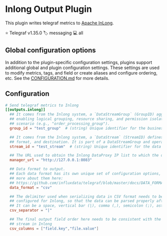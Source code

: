 # Inlong Output Plugin

This plugin writes telegraf metrics to
[Apache InLong](https://inlong.apache.org/docs/next/introduction).

⭐ Telegraf v1.35.0
🏷️ messaging
💻 all

## Global configuration options <!-- @/docs/includes/plugin_config.md -->

In addition to the plugin-specific configuration settings, plugins support
additional global and plugin configuration settings. These settings are used to
modify metrics, tags, and field or create aliases and configure ordering, etc.
See the [CONFIGURATION.md][CONFIGURATION.md] for more details.

[CONFIGURATION.md]: ../../../docs/CONFIGURATION.md#plugins

## Configuration

```toml @sample.conf
# Send telegraf metrics to Inlong
[[outputs.inlong]]
  ## It comes from the Inlong system, a `DataStreamGroup` (GroupID) aggregates multiple data streams into a business unit, 
  ## enabling logical grouping, resource sharing, and permission isolation. Each group represents a cohesive business 
  ## scenario (e.g., "order_processing_group").
  group_id = "test_group"  # (string) Unique identifier for the business unit

  ## It comes from the Inlong system, a `DataStream` (StreamID) defines a specific data pipeline with a unique source, 
  ## format, and destination. It is part of a DataStreamGroup and operates within its business context.
  stream_id = "test_stream"  # (string) Unique identifier for the data stream within its group

  ## The URL used to obtain the Inlong DataProxy IP list to which the data will be sent
  manager_url = "http://127.0.0.1:8083"

  ## Data format to output.
  ## Each data format has its own unique set of configuration options, read
  ## more about them here:
  ## https://github.com/influxdata/telegraf/blob/master/docs/DATA_FORMATS_OUTPUT.md
  data_format = "csv"

  ## The delimiter used when serializing data in CSV format needs to be consistent with the delimiter
  ## configured for Inlong, so that the data can be parsed properly after it reaches Inlong.
  ## It can be a space, vertical bar (|), comma (,), semicolon (;), asterisk (*), double quotes ("), etc.
  csv_separator = "|"

  ## The final output field order here needs to be consistent with the field order defined by the data
  ## stream in Inlong
  csv_columns = ["field.key","file.value"]
```
